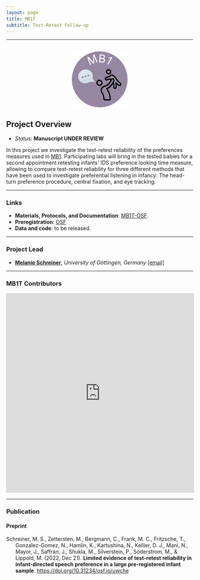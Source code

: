 ```yaml
---
layout: page
title: MB1T
subtitle: Test-Retest Follow-up
---
```


***

<div class="container">
  <div class="row justify-content-around">
    <div class="col-lg-4" align="center">
      <br>
      <img src="/assets/img/MB1_logo.png" width="150">
    </div>
    <div class="col-lg-8" align="left">
      <h2>Project Overview</h2>
      <ul>
        <li><i>Status:</i> <b>Manuscript UNDER REVIEW</b></li>
      </ul>
    </div>
  </div>
</div>


In this project we investigate the test-retest reliability of the preferences measures used in [MB1]({{site.baseurl}}/MB1).  Participating labs will bring in the tested babies for a second appointment retesting infants' IDS preference looking time measure, allowing to compare test-retest reliability for three different methods that have been used to investigate preferential listening in infancy: The head-turn preference procedure, central fixation, and eye tracking.


***
### Links
* **Materials, Protocols, and Documentation**: [MB1T-OSF](https://osf.io/zeqka/).
* **Preregistration**: [OSF](https://osf.io/v5f8t)
* **Data and code**: to be released.


***
### Project Lead
* [**Melanie Schreiner**](https://www.psych.uni-goettingen.de/en/lang/team/schreiner-melanie), *University of Göttingen, Germany* [[email]](mailto:melanie.schreiner@psych.uni-goettingen.de)


***
### MB1T Contributors

<iframe class="airtable-embed" src="https://airtable.com/embed/appRoqMKzcK3NsXt4/shrBPOIieR7z8PCiW?backgroundColor=blueDusty&viewControls=on" frameborder="0" onmousewheel="" width="100%" height="533" style="background: transparent; border: 1px solid #ccc;"></iframe>

***
### Publication

<h4>Preprint</h4>
<p style="padding-left: 25px; text-indent: -25px">Schreiner, M. S., Zettersten, M., Bergmann, C., Frank, M. C., Fritzsche, T., Gonzalez-Gomez, N., Hamlin, K., Kartushina, N., Kellier, D. J., Mani, N., Mayor, J., Saffran, J., Shukla, M., Silverstein, P., Soderstrom, M., & Lippold, M. (2022, Dec 21). <b>Limited evidence of test-retest reliability in infant-directed speech preference in a large pre-registered infant sample</b>. <a href="https://doi.org/10.31234/osf.io/uwche" target="_blank">https://doi.org/10.31234/osf.io/uwche</a></p>

